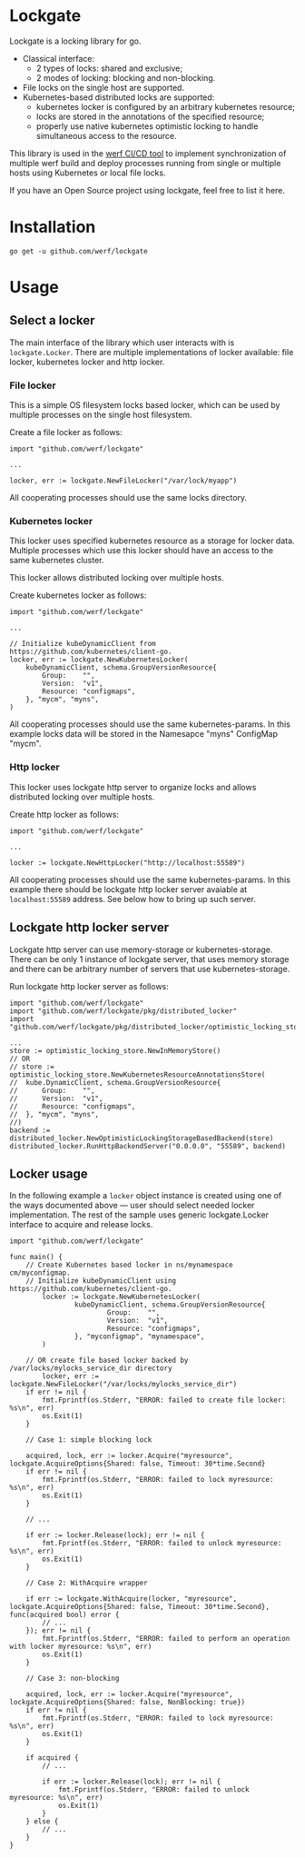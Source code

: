 # Lockgate

Lockgate is a locking library for go.

 - Classical interface:
   - 2 types of locks: shared and exclusive;
   - 2 modes of locking: blocking and non-blocking.
 - File locks on the single host are supported.
 - Kubernetes-based distributed locks are supported:
   - kubernetes locker is configured by an arbitrary kubernetes resource;
   - locks are stored in the annotations of the specified resource;
   - properly use native kubernetes optimistic locking to handle simultaneous access to the resource.

This library is used in the [werf CI/CD tool](https://github.com/werf/werf) to implement synchronization of multiple werf build and deploy processes running from single or multiple hosts using Kubernetes or local file locks.

If you have an Open Source project using lockgate, feel free to list it here.

# Installation

```
go get -u github.com/werf/lockgate
```

# Usage


## Select a locker

The main interface of the library which user interacts with is `lockgate.Locker`. There are multiple implementations of locker available: file locker, kubernetes locker and http locker.

### File locker

This is a simple OS filesystem locks based locker, which can be used by multiple processes on the single host filesystem.

Create a file locker as follows:

```
import "github.com/werf/lockgate"

...

locker, err := lockgate.NewFileLocker("/var/lock/myapp")
```

All cooperating processes should use the same locks directory.

### Kubernetes locker

This locker uses specified kubernetes resource as a storage for locker data. Multiple processes which use this locker should have an access to the same kubernetes cluster.

This locker allows distributed locking over multiple hosts.

Create kubernetes locker as follows:

```
import "github.com/werf/lockgate"

...

// Initialize kubeDynamicClient from https://github.com/kubernetes/client-go.
locker, err := lockgate.NewKubernetesLocker(
	kubeDynamicClient, schema.GroupVersionResource{
		Group:    "",
		Version:  "v1",
		Resource: "configmaps",
	}, "mycm", "myns",
)
```

All cooperating processes should use the same kubernetes-params. In this example locks data will be stored in the Namesapce "myns" ConfigMap "mycm".

### Http locker

This locker uses lockgate http server to organize locks and allows distributed locking over multiple hosts.

Create http locker as follows:

```
import "github.com/werf/lockgate"

...

locker := lockgate.NewHttpLocker("http://localhost:55589")
```

All cooperating processes should use the same kubernetes-params. In this example there should be lockgate http locker server avaiable at `localhost:55589` address. See below how to bring up such server.

## Lockgate http locker server

Lockgate http server can use memory-storage or kubernetes-storage. There can be only 1 instance of lockgate server, that uses memory storage and there can be arbitrary number of servers that use kubernetes-storage.

Run lockgate http locker server as follows:

```
import "github.com/werf/lockgate"
import "github.com/werf/lockgate/pkg/distributed_locker"
import "github.com/werf/lockgate/pkg/distributed_locker/optimistic_locking_store"

...
store := optimistic_locking_store.NewInMemoryStore()
// OR
// store := optimistic_locking_store.NewKubernetesResourceAnnotationsStore(
//	kube.DynamicClient, schema.GroupVersionResource{
//		Group:    "",
//		Version:  "v1",
//		Resource: "configmaps",
//	}, "mycm", "myns",
//)
backend := distributed_locker.NewOptimisticLockingStorageBasedBackend(store)
distributed_locker.RunHttpBackendServer("0.0.0.0", "55589", backend)
```

## Locker usage

In the following example a `locker` object instance is created using one of the ways documented above — user should select needed locker implementation. The rest of the sample uses generic lockgate.Locker interface to acquire and release locks.

```
import "github.com/werf/lockgate"

func main() {
	// Create Kubernetes based locker in ns/mynamespace cm/myconfigmap.
	// Initialize kubeDynamicClient using https://github.com/kubernetes/client-go.
        locker := lockgate.NewKubernetesLocker(
                kubeDynamicClient, schema.GroupVersionResource{
                        Group:    "",
                        Version:  "v1",
                        Resource: "configmaps",
                }, "myconfigmap", "mynamespace",
        )
	
	// OR create file based locker backed by /var/locks/mylocks_service_dir directory
    	locker, err := lockgate.NewFileLocker("/var/locks/mylocks_service_dir")
	if err != nil {
		fmt.Fprintf(os.Stderr, "ERROR: failed to create file locker: %s\n", err)
		os.Exit(1)
	}

	// Case 1: simple blocking lock

	acquired, lock, err := locker.Acquire("myresource", lockgate.AcquireOptions{Shared: false, Timeout: 30*time.Second}
	if err != nil {
		fmt.Fprintf(os.Stderr, "ERROR: failed to lock myresource: %s\n", err)
		os.Exit(1)
	}

	// ...

	if err := locker.Release(lock); err != nil {
		fmt.Fprintf(os.Stderr, "ERROR: failed to unlock myresource: %s\n", err)
		os.Exit(1)
	}

	// Case 2: WithAcquire wrapper

	if err := lockgate.WithAcquire(locker, "myresource", lockgate.AcquireOptions{Shared: false, Timeout: 30*time.Second}, func(acquired bool) error {
		// ...
	}); err != nil {
		fmt.Fprintf(os.Stderr, "ERROR: failed to perform an operation with locker myresource: %s\n", err)
		os.Exit(1)
	}
	
	// Case 3: non-blocking

	acquired, lock, err := locker.Acquire("myresource", lockgate.AcquireOptions{Shared: false, NonBlocking: true})
	if err != nil {
		fmt.Fprintf(os.Stderr, "ERROR: failed to lock myresource: %s\n", err)
		os.Exit(1)
	}

	if acquired {
		// ...

		if err := locker.Release(lock); err != nil {
			fmt.Fprintf(os.Stderr, "ERROR: failed to unlock myresource: %s\n", err)
			os.Exit(1)
		}
	} else {
		// ...
	}
}
```
